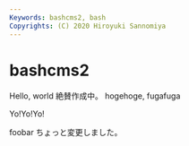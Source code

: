 ```yaml
---
Keywords: bashcms2, bash
Copyrights: (C) 2020 Hiroyuki Sannomiya
---
```


# bashcms2
Hello, world
絶賛作成中。
hogehoge, fugafuga


Yo!Yo!Yo!





foobar
ちょっと変更しました。

